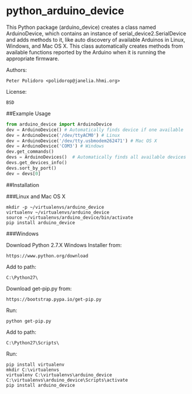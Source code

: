 python_arduino_device
=====================

This Python package (arduino\_device) creates a class named
ArduinoDevice, which contains an instance of
serial\_device2.SerialDevice and adds methods to it, like auto
discovery of available Arduinos in Linux, Windows, and Mac OS X. This
class automatically creates methods from available functions reported
by the Arduino when it is running the appropriate firmware.

Authors:

    Peter Polidoro <polidorop@janelia.hhmi.org>

License:

    BSD

##Example Usage


```python
from arduino_device import ArduinoDevice
dev = ArduinoDevice() # Automatically finds device if one available
dev = ArduinoDevice('/dev/ttyACM0') # Linux
dev = ArduinoDevice('/dev/tty.usbmodem262471') # Mac OS X
dev = ArduinoDevice('COM3') # Windows
dev.get_commands()
devs = ArduinoDevices()  # Automatically finds all available devices
devs.get_devices_info()
devs.sort_by_port()
dev = devs[0]
```

##Installation

###Linux and Mac OS X

```shell
mkdir -p ~/virtualenvs/arduino_device
virtualenv ~/virtualenvs/arduino_device
source ~/virtualenvs/arduino_device/bin/activate
pip install arduino_device
```

###Windows

Download Python 2.7.X Windows Installer from:

    https://www.python.org/download

Add to path:

    C:\Python27\

Download get-pip.py from:

    https://bootstrap.pypa.io/get-pip.py

Run:

```shell
python get-pip.py
```

Add to path:

    C:\Python27\Scripts\

Run:

```shell
pip install virtualenv
mkdir C:\virtualenvs
virtualenv C:\virtualenvs\arduino_device
C:\virtualenvs\arduino_device\Scripts\activate
pip install arduino_device
```

